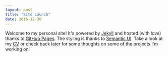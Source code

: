 ```yaml
---
layout: post
title: "Site Launch"
date: 2016-12-30
---
```

Welcome to my personal site! It's powered by [Jekyll](http://jekyllrb.com) and hosted \(with love\) thanks to [GitHub Pages](http://pages.github.com). The styling is thanks to [Semantic UI](http://http://semantic-ui.com/). Take a look at my [CV](/cv) or check back later for some thoughts on some of the projects I'm working on!
